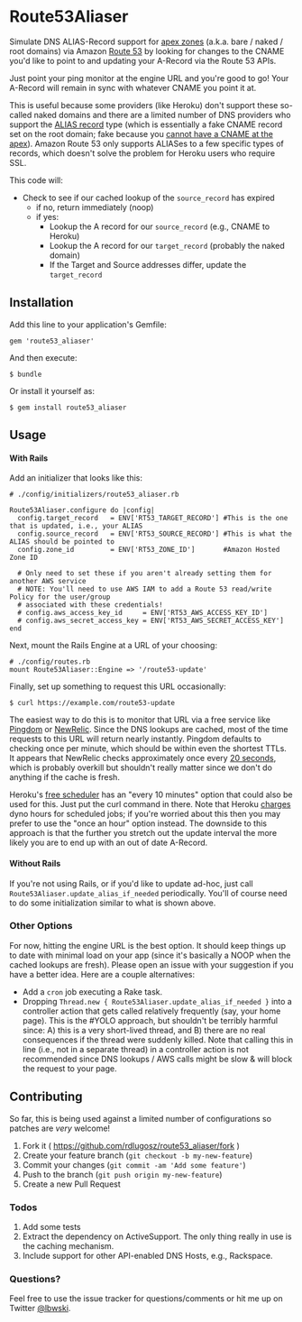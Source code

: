 # Route53Aliaser

Simulate DNS ALIAS-Record support for [apex
zones](https://devcenter.heroku.com/articles/apex-domains) (a.k.a. bare /
naked / root domains) via Amazon [Route 53](https://aws.amazon.com/route53/)
by looking for changes to the CNAME you'd like to point to and updating your
A-Record via the Route 53 APIs.

Just point your ping monitor at the engine URL and you're good to go! Your
A-Record will remain in sync with whatever CNAME you point it at.

This is useful because some providers (like Heroku) don't support these
so-called naked domains and there are a limited number of DNS providers who
support the [ALIAS record](http://support.dnsimple.com/articles/alias-record/)
type (which is essentially a fake CNAME record set on the root domain; fake
because you [cannot have a CNAME at the
apex](http://serverfault.com/questions/613829/why-cant-a-cname-record-be-used-at-the-apex-of-a-domain)).
Amazon Route 53 only supports ALIASes to a few specific types of records,
which doesn't solve the problem for Heroku users who require SSL.

This code will:

- Check to see if our cached lookup of the `source_record` has expired
    - if no, return immediately (noop)
    - if yes:
        - Lookup the A record for our `source_record` (e.g., CNAME to Heroku)
        - Lookup the A record for our `target_record` (probably the naked
          domain)
        - If the Target and Source addresses differ, update the `target_record`


## Installation

Add this line to your application's Gemfile:

    gem 'route53_aliaser'

And then execute:

    $ bundle

Or install it yourself as:

    $ gem install route53_aliaser


## Usage

#### With Rails

Add an initializer that looks like this:

    # ./config/initializers/route53_aliaser.rb

    Route53Aliaser.configure do |config|
      config.target_record   = ENV['RT53_TARGET_RECORD'] #This is the one that is updated, i.e., your ALIAS
      config.source_record   = ENV['RT53_SOURCE_RECORD'] #This is what the ALIAS should be pointed to
      config.zone_id         = ENV['RT53_ZONE_ID']       #Amazon Hosted Zone ID

      # Only need to set these if you aren't already setting them for another AWS service
      # NOTE: You'll need to use AWS IAM to add a Route 53 read/write Policy for the user/group
      # associated with these credentials!
      # config.aws_access_key_id     = ENV['RT53_AWS_ACCESS_KEY_ID']
      # config.aws_secret_access_key = ENV['RT53_AWS_SECRET_ACCESS_KEY']
    end

Next, mount the Rails Engine at a URL of your choosing:

    # ./config/routes.rb
    mount Route53Aliaser::Engine => '/route53-update'

Finally, set up something to request this URL occasionally:

    $ curl https://example.com/route53-update

The easiest way to do this is to monitor that URL via a free service like
[Pingdom](http://www.pingdom.com/free) or [NewRelic](http://www.newrelic.com).
Since the DNS lookups are cached, most of the time requests to this URL will
return nearly instantly. Pingdom defaults to checking once per minute, which
should be within even the shortest TTLs. It appears that NewRelic checks
approximately once every [20
seconds](https://docs.newrelic.com/docs/alerts/alert-policies/downtime-alerts/availability-monitoring),
which is probably overkill but shouldn't really matter since we don't do
anything if the cache is fresh.

Heroku's [free scheduler](https://devcenter.heroku.com/articles/scheduler) has
an "every 10 minutes" option that could also be used for this. Just put the
curl command in there. Note that Heroku
[charges](https://devcenter.heroku.com/articles/usage-and-billing) dyno hours
for scheduled jobs; if you're worried about this then you may prefer to use
the "once an hour" option instead. The downside to this approach is that the
further you stretch out the update interval the more likely you are to end up
with an out of date A-Record.

#### Without Rails

If you're not using Rails, or if you'd like to update ad-hoc, just call
`Route53Aliaser.update_alias_if_needed` periodically. You'll of course need to
do some initialization similar to what is shown above.

### Other Options

For now, hitting the engine URL is the best option. It should keep things up
to date with minimal load on your app (since it's basically a NOOP when the
cached lookups are fresh). Please open an issue with your suggestion if you
have a better idea. Here are a couple alternatives:

- Add a `cron` job executing a Rake task.
- Dropping `Thread.new { Route53Aliaser.update_alias_if_needed }` into a
  controller action that gets called relatively frequently (say, your home
  page).  This is the #YOLO approach, but shouldn't be terribly harmful since:
  A) this is a very short-lived thread, and B) there are no real consequences
  if the thread were suddenly killed. Note that calling this in line (i.e.,
  not in a separate thread) in a controller action is not recommended since
  DNS lookups / AWS calls might be slow & will block the request to your page.


## Contributing

So far, this is being used against a limited number of configurations so
patches are *very* welcome!

1. Fork it ( https://github.com/rdlugosz/route53_aliaser/fork )
2. Create your feature branch (`git checkout -b my-new-feature`)
3. Commit your changes (`git commit -am 'Add some feature'`)
4. Push to the branch (`git push origin my-new-feature`)
5. Create a new Pull Request

### Todos

1. Add some tests
1. Extract the dependency on ActiveSupport. The only thing really in use is
   the caching mechanism.
1. Include support for other API-enabled DNS Hosts, e.g., Rackspace.

### Questions?

Feel free to use the issue tracker for questions/comments or hit me up on
Twitter [@lbwski](https://twitter.com/lbwski).
